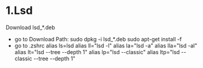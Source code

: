# 1.Lsd
Download lsd_*.deb
- go to Download Path:
sudo dpkg -i lsd_*.deb
sudo apt-get install -f 
- go to .zshrc
alias ls=lsd
alias ll="lsd -l"
alias la="lsd -a"
alias lla="lsd -al"
alias lt="lsd --tree --depth 1"
alias lp="lsd --classic"
alias ltp="lsd --classic --tree --depth 1"
